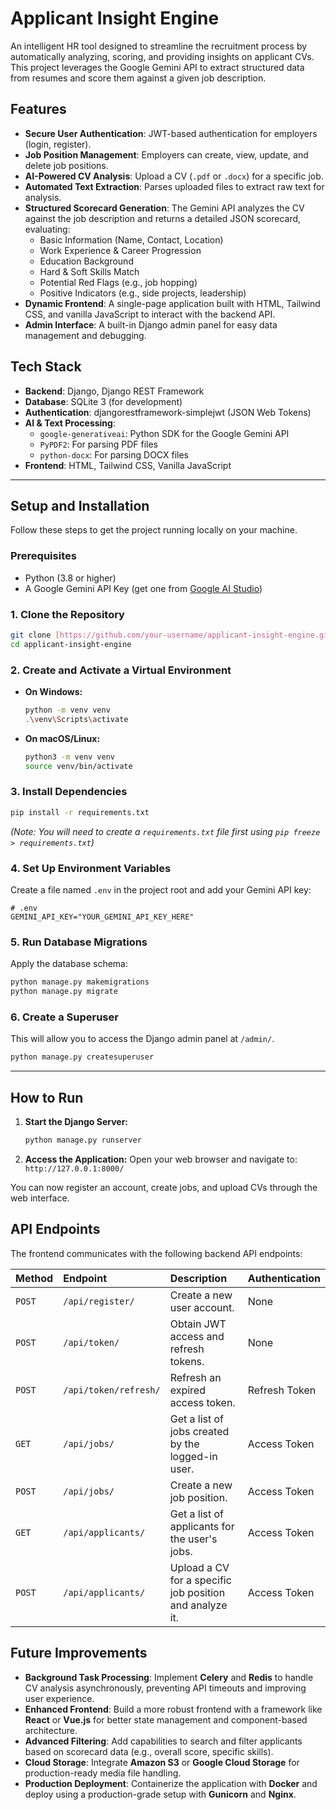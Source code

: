 # Applicant Insight Engine

An intelligent HR tool designed to streamline the recruitment process by automatically analyzing, scoring, and providing insights on applicant CVs. This project leverages the Google Gemini API to extract structured data from resumes and score them against a given job description.

## Features

* **Secure User Authentication**: JWT-based authentication for employers (login, register).
* **Job Position Management**: Employers can create, view, update, and delete job positions.
* **AI-Powered CV Analysis**: Upload a CV (`.pdf` or `.docx`) for a specific job.
* **Automated Text Extraction**: Parses uploaded files to extract raw text for analysis.
* **Structured Scorecard Generation**: The Gemini API analyzes the CV against the job description and returns a detailed JSON scorecard, evaluating:
    * Basic Information (Name, Contact, Location)
    * Work Experience & Career Progression
    * Education Background
    * Hard & Soft Skills Match
    * Potential Red Flags (e.g., job hopping)
    * Positive Indicators (e.g., side projects, leadership)
* **Dynamic Frontend**: A single-page application built with HTML, Tailwind CSS, and vanilla JavaScript to interact with the backend API.
* **Admin Interface**: A built-in Django admin panel for easy data management and debugging.

## Tech Stack

* **Backend**: Django, Django REST Framework
* **Database**: SQLite 3 (for development)
* **Authentication**: djangorestframework-simplejwt (JSON Web Tokens)
* **AI & Text Processing**:
    * `google-generativeai`: Python SDK for the Google Gemini API
    * `PyPDF2`: For parsing PDF files
    * `python-docx`: For parsing DOCX files
* **Frontend**: HTML, Tailwind CSS, Vanilla JavaScript

---

## Setup and Installation

Follow these steps to get the project running locally on your machine.

### Prerequisites

* Python (3.8 or higher)
* A Google Gemini API Key (get one from [Google AI Studio](https://aistudio.google.com/app/apikey))

### 1. Clone the Repository

```bash
git clone [https://github.com/your-username/applicant-insight-engine.git](https://github.com/your-username/applicant-insight-engine.git)
cd applicant-insight-engine
```

### 2. Create and Activate a Virtual Environment

* **On Windows:**
    ```bash
    python -m venv venv
    .\venv\Scripts\activate
    ```
* **On macOS/Linux:**
    ```bash
    python3 -m venv venv
    source venv/bin/activate
    ```

### 3. Install Dependencies

```bash
pip install -r requirements.txt
```
*(Note: You will need to create a `requirements.txt` file first using `pip freeze > requirements.txt`)*

### 4. Set Up Environment Variables

Create a file named `.env` in the project root and add your Gemini API key:

```
# .env
GEMINI_API_KEY="YOUR_GEMINI_API_KEY_HERE"
```

### 5. Run Database Migrations

Apply the database schema:

```bash
python manage.py makemigrations
python manage.py migrate
```

### 6. Create a Superuser

This will allow you to access the Django admin panel at `/admin/`.

```bash
python manage.py createsuperuser
```

---

## How to Run

1.  **Start the Django Server:**
    ```bash
    python manage.py runserver
    ```

2.  **Access the Application:**
    Open your web browser and navigate to:
    `http://127.0.0.1:8000/`

You can now register an account, create jobs, and upload CVs through the web interface.

## API Endpoints

The frontend communicates with the following backend API endpoints:

| Method | Endpoint                | Description                                        | Authentication |
| :----- | :---------------------- | :------------------------------------------------- | :------------- |
| `POST` | `/api/register/`        | Create a new user account.                         | None           |
| `POST` | `/api/token/`           | Obtain JWT access and refresh tokens.              | None           |
| `POST` | `/api/token/refresh/`   | Refresh an expired access token.                   | Refresh Token  |
| `GET`  | `/api/jobs/`            | Get a list of jobs created by the logged-in user.  | Access Token   |
| `POST` | `/api/jobs/`            | Create a new job position.                         | Access Token   |
| `GET`  | `/api/applicants/`      | Get a list of applicants for the user's jobs.      | Access Token   |
| `POST` | `/api/applicants/`      | Upload a CV for a specific job position and analyze it. | Access Token   |

## Future Improvements

* **Background Task Processing**: Implement **Celery** and **Redis** to handle CV analysis asynchronously, preventing API timeouts and improving user experience.
* **Enhanced Frontend**: Build a more robust frontend with a framework like **React** or **Vue.js** for better state management and component-based architecture.
* **Advanced Filtering**: Add capabilities to search and filter applicants based on scorecard data (e.g., overall score, specific skills).
* **Cloud Storage**: Integrate **Amazon S3** or **Google Cloud Storage** for production-ready media file handling.
* **Production Deployment**: Containerize the application with **Docker** and deploy using a production-grade setup with **Gunicorn** and **Nginx**.
